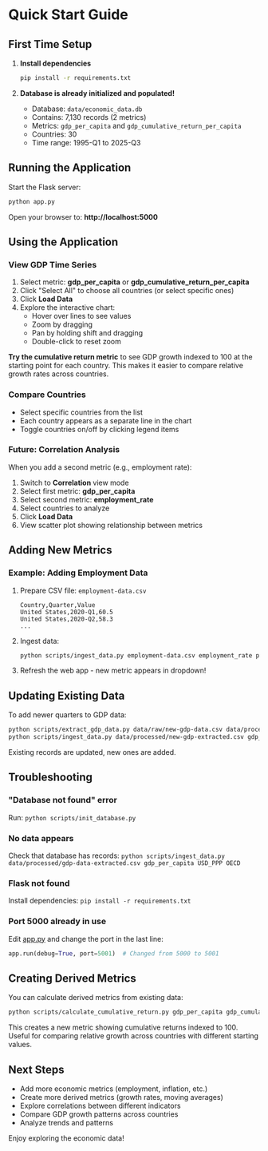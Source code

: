 # Quick Start Guide

## First Time Setup

1. **Install dependencies**
   ```bash
   pip install -r requirements.txt
   ```

2. **Database is already initialized and populated!**
   - Database: `data/economic_data.db`
   - Contains: 7,130 records (2 metrics)
   - Metrics: `gdp_per_capita` and `gdp_cumulative_return_per_capita`
   - Countries: 30
   - Time range: 1995-Q1 to 2025-Q3

## Running the Application

Start the Flask server:
```bash
python app.py
```

Open your browser to: **http://localhost:5000**

## Using the Application

### View GDP Time Series

1. Select metric: **gdp_per_capita** or **gdp_cumulative_return_per_capita**
2. Click "Select All" to choose all countries (or select specific ones)
3. Click **Load Data**
4. Explore the interactive chart:
   - Hover over lines to see values
   - Zoom by dragging
   - Pan by holding shift and dragging
   - Double-click to reset zoom

**Try the cumulative return metric** to see GDP growth indexed to 100 at the starting point for each country. This makes it easier to compare relative growth rates across countries.

### Compare Countries

- Select specific countries from the list
- Each country appears as a separate line in the chart
- Toggle countries on/off by clicking legend items

### Future: Correlation Analysis

When you add a second metric (e.g., employment rate):

1. Switch to **Correlation** view mode
2. Select first metric: **gdp_per_capita**
3. Select second metric: **employment_rate**
4. Select countries to analyze
5. Click **Load Data**
6. View scatter plot showing relationship between metrics

## Adding New Metrics

### Example: Adding Employment Data

1. Prepare CSV file: `employment-data.csv`
   ```csv
   Country,Quarter,Value
   United States,2020-Q1,60.5
   United States,2020-Q2,58.3
   ...
   ```

2. Ingest data:
   ```bash
   python scripts/ingest_data.py employment-data.csv employment_rate percent OECD
   ```

3. Refresh the web app - new metric appears in dropdown!

## Updating Existing Data

To add newer quarters to GDP data:

```bash
python scripts/extract_gdp_data.py data/raw/new-gdp-data.csv data/processed/new-gdp-extracted.csv
python scripts/ingest_data.py data/processed/new-gdp-extracted.csv gdp_per_capita USD_PPP OECD
```

Existing records are updated, new ones are added.

## Troubleshooting

### "Database not found" error
Run: `python scripts/init_database.py`

### No data appears
Check that database has records: `python scripts/ingest_data.py data/processed/gdp-data-extracted.csv gdp_per_capita USD_PPP OECD`

### Flask not found
Install dependencies: `pip install -r requirements.txt`

### Port 5000 already in use
Edit [app.py](app.py) and change the port in the last line:
```python
app.run(debug=True, port=5001)  # Changed from 5000 to 5001
```

## Creating Derived Metrics

You can calculate derived metrics from existing data:

```bash
python scripts/calculate_cumulative_return.py gdp_per_capita gdp_cumulative_return_per_capita
```

This creates a new metric showing cumulative returns indexed to 100. Useful for comparing relative growth across countries with different starting values.

## Next Steps

- Add more economic metrics (employment, inflation, etc.)
- Create more derived metrics (growth rates, moving averages)
- Explore correlations between different indicators
- Compare GDP growth patterns across countries
- Analyze trends and patterns

Enjoy exploring the economic data!
